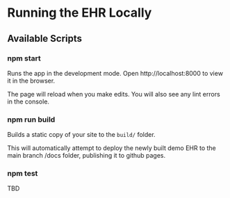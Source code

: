 # Running the EHR Locally

## Available Scripts

### npm start

Runs the app in the development mode.
Open http://localhost:8000 to view it in the browser.

The page will reload when you make edits.
You will also see any lint errors in the console.

### npm run build

Builds a static copy of your site to the `build/` folder.

This will automatically attempt to deploy the newly built demo EHR to the main
branch /docs folder, publishing it to github pages.

### npm test

TBD

